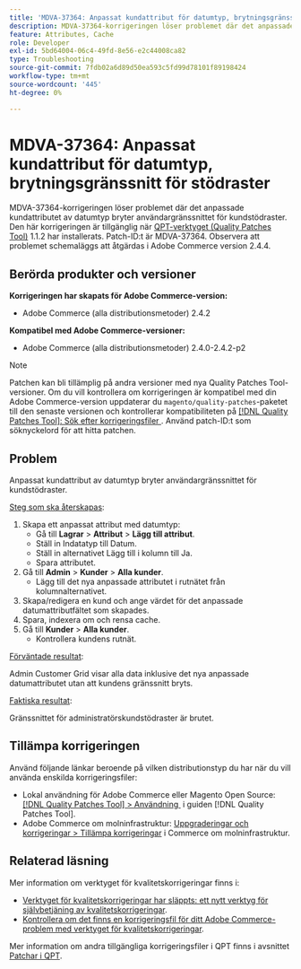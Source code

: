 ```yaml
---
title: 'MDVA-37364: Anpassat kundattribut för datumtyp, brytningsgränssnitt för stödraster'
description: MDVA-37364-korrigeringen löser problemet där det anpassade kundattributet av datumtyp bryter användargränssnittet för kundstödraster. Den här korrigeringen är tillgänglig när [QPT-verktyget (Quality Patches Tool)](https://experienceleague.adobe.com/sv/docs/commerce-operations/tools/quality-patches-tool/quality-patches-tool-to-self-serve-quality-patches) 1.1.2 är installerat. Patch-ID:t är MDVA-37364. Observera att problemet schemaläggs att åtgärdas i Adobe Commerce version 2.4.4.
feature: Attributes, Cache
role: Developer
exl-id: 5bd64004-06c4-49fd-8e56-e2c44008ca82
type: Troubleshooting
source-git-commit: 7fdb02a6d89d50ea593c5fd99d78101f89198424
workflow-type: tm+mt
source-wordcount: '445'
ht-degree: 0%

---
```


# MDVA-37364: Anpassat kundattribut för datumtyp, brytningsgränssnitt för stödraster

MDVA-37364-korrigeringen löser problemet där det anpassade kundattributet av datumtyp bryter användargränssnittet för kundstödraster. Den här korrigeringen är tillgänglig när [QPT-verktyget (Quality Patches Tool)](https://experienceleague.adobe.com/sv/docs/commerce-operations/tools/quality-patches-tool/quality-patches-tool-to-self-serve-quality-patches) 1.1.2 har installerats. Patch-ID:t är MDVA-37364. Observera att problemet schemaläggs att åtgärdas i Adobe Commerce version 2.4.4.

## Berörda produkter och versioner

**Korrigeringen har skapats för Adobe Commerce-version:**

* Adobe Commerce (alla distributionsmetoder) 2.4.2

**Kompatibel med Adobe Commerce-versioner:**

* Adobe Commerce (alla distributionsmetoder) 2.4.0-2.4.2-p2

>[!NOTE]
>
>Patchen kan bli tillämplig på andra versioner med nya Quality Patches Tool-versioner. Om du vill kontrollera om korrigeringen är kompatibel med din Adobe Commerce-version uppdaterar du `magento/quality-patches`-paketet till den senaste versionen och kontrollerar kompatibiliteten på [[!DNL Quality Patches Tool]: Sök efter korrigeringsfiler &#x200B;](https://experienceleague.adobe.com/sv/docs/commerce-operations/tools/quality-patches-tool/quality-patches-tool-to-self-serve-quality-patches). Använd patch-ID:t som söknyckelord för att hitta patchen.

## Problem

Anpassat kundattribut av datumtyp bryter användargränssnittet för kundstödraster.

<u>Steg som ska återskapas</u>:

1. Skapa ett anpassat attribut med datumtyp:
   * Gå till **Lagrar** > **Attribut** > **Lägg till attribut**.
   * Ställ in Indatatyp till Datum.
   * Ställ in alternativet Lägg till i kolumn till Ja.
   * Spara attributet.
1. Gå till **Admin** > **Kunder** > **Alla kunder**.
   * Lägg till det nya anpassade attributet i rutnätet från kolumnalternativet.
1. Skapa/redigera en kund och ange värdet för det anpassade datumattributfältet som skapades.
1. Spara, indexera om och rensa cache.
1. Gå till **Kunder** > **Alla kunder**.
   * Kontrollera kundens rutnät.

<u>Förväntade resultat</u>:

Admin Customer Grid visar alla data inklusive det nya anpassade datumattributet utan att kundens gränssnitt bryts.

<u>Faktiska resultat</u>:

Gränssnittet för administratörskundstödraster är brutet.

## Tillämpa korrigeringen

Använd följande länkar beroende på vilken distributionstyp du har när du vill använda enskilda korrigeringsfiler:

* Lokal användning för Adobe Commerce eller Magento Open Source: [[!DNL Quality Patches Tool] > Användning &#x200B;](/help/tools/quality-patches-tool/usage.md) i guiden [!DNL Quality Patches Tool].
* Adobe Commerce om molninfrastruktur: [Uppgraderingar och korrigeringar > Tillämpa korrigeringar](https://experienceleague.adobe.com/docs/commerce-cloud-service/user-guide/develop/upgrade/apply-patches.html?lang=sv-SE) i Commerce om molninfrastruktur.

## Relaterad läsning

Mer information om verktyget för kvalitetskorrigeringar finns i:

* [Verktyget för kvalitetskorrigeringar har släppts: ett nytt verktyg för självbetjäning av kvalitetskorrigeringar](https://experienceleague.adobe.com/sv/docs/commerce-operations/tools/quality-patches-tool/quality-patches-tool-to-self-serve-quality-patches).
* [Kontrollera om det finns en korrigeringsfil för ditt Adobe Commerce-problem med verktyget för kvalitetskorrigeringar](/help/tools/quality-patches-tool/patches-available-in-qpt/check-patch-for-magento-issue-with-magento-quality-patches.md).

Mer information om andra tillgängliga korrigeringsfiler i QPT finns i avsnittet [Patchar i QPT](https://support.magento.com/hc/en-us/sections/360010506631-Patches-available-in-MQP-tool-).
